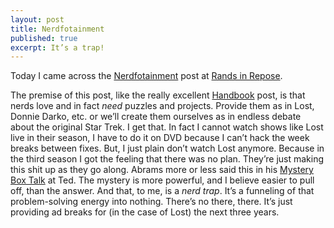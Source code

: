 ```yaml
---
layout: post
title: Nerdfotainment
published: true
excerpt: It’s a trap!
---
```


Today I came across the [Nerdfotainment](http://www.randsinrepose.com/archives/2008/03/11/nerdfotainment.html) post at [Rands in Repose](http://www.randsinrepose.com).

The premise of this post, like the really excellent [Handbook](http://www.randsinrepose.com/archives/2007/11/11/the_nerd_handbook.html) post, is that nerds love and in fact _need_ puzzles and projects. Provide them as in Lost, Donnie Darko, etc. or we’ll create them ourselves as in endless debate about the original Star Trek. I get that. In fact I cannot watch shows like Lost live in their season, I have to do it on DVD because I can’t hack the week breaks between fixes. But, I just plain don’t watch Lost anymore. Because in the third season I got the feeling that there was no plan. They’re just making this shit up as they go along. Abrams more or less said this in his [Mystery Box Talk](http://www.ted.com/index.php/talks/view/id/205) at Ted. The mystery is more powerful, and I believe easier to pull off, than the answer. And that, to me, is a _nerd trap_. It’s a funneling of that problem-solving energy into nothing. There’s no there, there. It’s just providing ad breaks for (in the case of Lost) the next three years.
